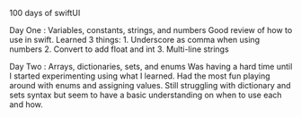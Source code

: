 100 days of swiftUI

Day One : Variables, constants, strings, and numbers
    Good review of how to use in swift. Learned 3 things:
        1. Underscore as comma when using numbers
        2. Convert to add float and int 
        3. Multi-line strings
       
Day Two : Arrays, dictionaries, sets, and enums
    Was having a hard time until I started experimenting using what I learned.
    Had the most fun playing around with enums and assigning values.
    Still struggling with dictionary and sets syntax but seem to have a basic understanding on when to use each and how.
    
    
